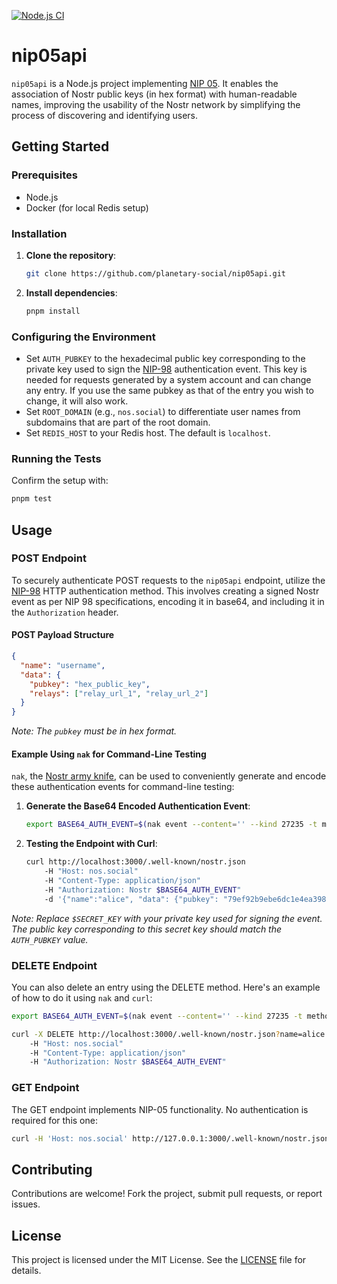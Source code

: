 [![Node.js CI](https://github.com/planetary-social/nip05api/actions/workflows/node.js.yml/badge.svg)](https://github.com/planetary-social/nip05api/actions/workflows/node.js.yml)

# nip05api

`nip05api` is a Node.js project implementing [NIP 05](https://github.com/nostr-protocol/nips/blob/master/05.md). It enables the association of Nostr public keys (in hex format) with human-readable names, improving the usability of the Nostr network by simplifying the process of discovering and identifying users.

## Getting Started

### Prerequisites
- Node.js
- Docker (for local Redis setup)

### Installation
1. **Clone the repository**:
   ```bash
   git clone https://github.com/planetary-social/nip05api.git
   ```
2. **Install dependencies**:
   ```bash
   pnpm install
   ```

### Configuring the Environment
- Set `AUTH_PUBKEY` to the hexadecimal public key corresponding to the private key used to sign the [NIP-98](https://github.com/nostr-protocol/nips/blob/master/98.md) authentication event. This key is needed for requests generated by a system account and can change any entry. If you use the same pubkey as that of the entry you wish to change, it will also work.
- Set `ROOT_DOMAIN` (e.g., `nos.social`) to differentiate user names from subdomains that are part of the root domain.
- Set `REDIS_HOST` to your Redis host. The default is `localhost`.

### Running the Tests
Confirm the setup with:
```bash
pnpm test
```

## Usage

### POST Endpoint

To securely authenticate POST requests to the `nip05api` endpoint, utilize the [NIP-98](https://github.com/nostr-protocol/nips/blob/master/98.md) HTTP authentication method. This involves creating a signed Nostr event as per NIP 98 specifications, encoding it in base64, and including it in the `Authorization` header.

#### POST Payload Structure
```json
{
  "name": "username",
  "data": {
    "pubkey": "hex_public_key",
    "relays": ["relay_url_1", "relay_url_2"]
  }
}
```
*Note: The `pubkey` must be in hex format.*

#### Example Using `nak` for Command-Line Testing

`nak`, the [Nostr army knife](https://github.com/fiatjaf/nak), can be used to conveniently generate and encode these authentication events for command-line testing:

1. **Generate the Base64 Encoded Authentication Event**:
   ```sh
   export BASE64_AUTH_EVENT=$(nak event --content='' --kind 27235 -t method='POST' -t u='http://nos.social/.well-known/nostr.json' --sec $SECRET_KEY | base64)
   ```

2. **Testing the Endpoint with Curl**:
   ```sh
   curl http://localhost:3000/.well-known/nostr.json 
       -H "Host: nos.social" 
       -H "Content-Type: application/json" 
       -H "Authorization: Nostr $BASE64_AUTH_EVENT" 
       -d '{"name":"alice", "data": {"pubkey": "79ef92b9ebe6dc1e4ea398f6477f227e95429627b0a33dc89b640e137b256be5", "relays":["wss://relay.nos.social", "wss://relay.damus.io"]}}'
   ```

*Note: Replace `$SECRET_KEY` with your private key used for signing the event. The public key corresponding to this secret key should match the `AUTH_PUBKEY` value.*

### DELETE Endpoint

You can also delete an entry using the DELETE method. Here's an example of how to do it using `nak` and `curl`:

```sh
export BASE64_AUTH_EVENT=$(nak event --content='' --kind 27235 -t method='DELETE' -t u='http://nos.social/.well-known/nostr.json?name=alice' --sec $SECRET_KEY | base64)

curl -X DELETE http://localhost:3000/.well-known/nostr.json?name=alice 
    -H "Host: nos.social" 
    -H "Content-Type: application/json" 
    -H "Authorization: Nostr $BASE64_AUTH_EVENT"
```

### GET Endpoint

The GET endpoint implements NIP-05 functionality. No authentication is required for this one:

```sh
curl -H 'Host: nos.social' http://127.0.0.1:3000/.well-known/nostr.json?name=alice
```

## Contributing
Contributions are welcome! Fork the project, submit pull requests, or report issues.

## License
This project is licensed under the MIT License. See the [LICENSE](LICENSE) file for details.
